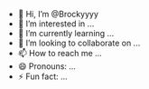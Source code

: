 - 👋 Hi, I’m @Brockyyyy
- 👀 I’m interested in ...
- 🌱 I’m currently learning ...
- 💞️ I’m looking to collaborate on ...
- 📫 How to reach me ...
- 😄 Pronouns: ...
- ⚡ Fun fact: ...

<!---
Brockyyyy/Brockyyyy is a ✨ special ✨ repository because its `README.md` (this file) appears on your GitHub profile.
You can click the Preview link to take a look at your changes.
--->

